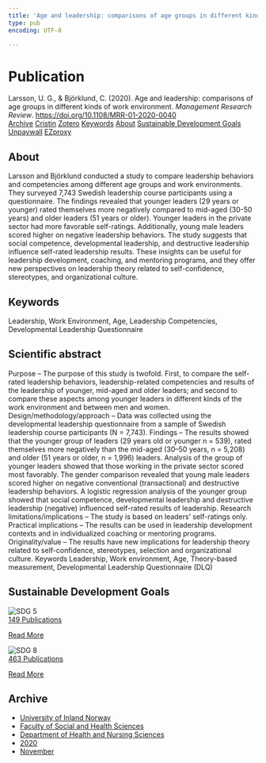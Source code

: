 ```yaml
---
title: 'Age and leadership: comparisons of age groups in different kinds of work environment'
type: pub
encoding: UTF-8

---
```

<h1>Publication</h1>
<article id="csl-bib-container-ZRTY487N" class="csl-bib-container">
  <div class="csl-bib-body"> <div class="csl-entry">Larsson, U. G., &#38; Björklund, C. (2020). Age and leadership: comparisons of age groups in different kinds of work environment. <i>Management Research Review</i>. <a href="https://doi.org/10.1108/MRR-01-2020-0040">https://doi.org/10.1108/MRR-01-2020-0040</a></div> </div>
  <div class="csl-bib-buttons">
    <a href="#taxonomy-article-ZRTY487N" alt="archive" class="csl-bib-button">Archive</a>
    <a href="https://app.cristin.no/results/show.jsf?id=1845390" alt="Cristin" class="csl-bib-button">Cristin</a>
    <a href="http://zotero.org/groups/5881554/items/ZRTY487N" alt="Zotero" class="csl-bib-button">Zotero</a>
    <a href="#keywords-article-ZRTY487N" alt="keywords" class="csl-bib-button">Keywords</a>
    <a href="#about-article-ZRTY487N" alt="about_pub" class="csl-bib-button">About</a>
    <a href="#sdg-article-ZRTY487N" alt="sdg" class="csl-bib-button">Sustainable Development Goals</a>
    <a href="https://www.emerald.com/insight/content/doi/10.1108/MRR-01-2020-0040/full/pdf?title=age-and-leadership-comparisons-of-age-groups-in-different-kinds-of-work-environment" alt="Unpaywall" class="csl-bib-button">Unpaywall</a>
    <a href="https://www.emerald.com/insight/content/doi/10.1108/MRR-01-2020-0040/full/pdf?title=age-and-leadership-comparisons-of-age-groups-in-different-kinds-of-work-environment" alt="EZproxy" class="csl-bib-button">EZproxy</a>
  </div>
  <div id="csl-bib-meta-container-ZRTY487N"></div>
</article>
<div id="csl-bib-meta-ZRTY487N" class="csl-bib-meta">
  <article id="about-article-ZRTY487N" class="about_pub-article">
    <h1>About</h1>
    Larsson and Björklund conducted a study to compare leadership behaviors and competencies among different age groups and work environments. They surveyed 7,743 Swedish leadership course participants using a questionnaire. The findings revealed that younger leaders (29 years or younger) rated themselves more negatively compared to mid-aged (30-50 years) and older leaders (51 years or older). Younger leaders in the private sector had more favorable self-ratings. Additionally, young male leaders scored higher on negative leadership behaviors. The study suggests that social competence, developmental leadership, and destructive leadership influence self-rated leadership results. These insights can be useful for leadership development, coaching, and mentoring programs, and they offer new perspectives on leadership theory related to self-confidence, stereotypes, and organizational culture.
  </article>
  <article id="keywords-article-ZRTY487N" class="keywords-article">
    <h1>Keywords</h1>
    Leadership, Work Environment, Age, Leadership Competencies, Developmental Leadership Questionnaire
  </article>
  <article id="abstract-article-ZRTY487N" class="abstract-article">
    <h1>Scientific abstract</h1>
    Purpose – The purpose of this study is twofold. First, to compare the self-rated leadership behaviors, 
leadership-related competencies and results of the leadership of younger, mid-aged and older leaders; and 
second to compare these aspects among younger leaders in different kinds of the work environment and 
between men and women. 
Design/methodology/approach – Data was collected using the developmental leadership questionnaire 
from a sample of Swedish leadership course participants (N = 7,743). 
Findings – The results showed that the younger group of leaders (29 years old or younger n = 539), rated 
themselves more negatively than the mid-aged (30–50 years, n = 5,208) and older (51 years or older, n = 1,996) 
leaders. Analysis of the group of younger leaders showed that those working in the private sector scored most 
favorably. The gender comparison revealed that young male leaders scored higher on negative conventional 
(transactional) and destructive leadership behaviors. A logistic regression analysis of the younger group 
showed that social competence, developmental leadership and destructive leadership (negative) influenced 
self-rated results of leadership. 
Research limitations/implications – The study is based on leaders’ self-ratings only. 
Practical implications – The results can be used in leadership development contexts and in 
individualized coaching or mentoring programs. 
Originality/value – The results have new implications for leadership theory related to self-confidence, 
stereotypes, selection and organizational culture. 
Keywords Leadership, Work environment, Age, Theory-based measurement, 
Developmental Leadership Questionnaire (DLQ)
  </article>
  <article id="sdg-article-ZRTY487N" class="sdg-article">
    <h1>Sustainable Development Goals</h1>
    <div class="sdg-container"><div id="sdg5" class="sdg">
        <img src="{{< params subfolder >}}images/sdg/sdg05_en.png" class="image" alt="SDG 5">
        <div class="sdg-overlay">
          <a href="{{< params subfolder >}}en/archive/?sdg=5#archive" class="sdg-publication-count"><span>149</span> Publications</a>
          <p><a href="https://sdgs.un.org/goals/goal5" class="sdg-read-more">Read More</a></p>
        </div>
      </div> <div id="sdg8" class="sdg">
        <img src="{{< params subfolder >}}images/sdg/sdg08_en.png" class="image" alt="SDG 8">
        <div class="sdg-overlay">
          <a href="{{< params subfolder >}}en/archive/?sdg=8#archive" class="sdg-publication-count"><span>463</span> Publications</a>
          <p><a href="https://sdgs.un.org/goals/goal8" class="sdg-read-more">Read More</a></p>
        </div>
      </div></div>
  </article>
  <article id="taxonomy-article-ZRTY487N" class="taxonomy-article">
    <h1>Archive</h1>
    <ul>
      <li><a href="{{< params subfolder >}}en/archive/?key=3DCRN523">University of Inland Norway</a></li>
      <li><a href="{{< params subfolder >}}en/archive/?key=IDKFS3MX">Faculty of Social and Health Sciences</a></li>
      <li><a href="{{< params subfolder >}}en/archive/?key=GTV4ECMZ">Department of Health and Nursing Sciences</a></li>
      <li><a href="{{< params subfolder >}}en/archive/?key=LNJIKLR2">2020</a></li>
      <li><a href="{{< params subfolder >}}en/archive/?key=R767SBHX">November</a></li>
    </ul>
  </article>
</div>
